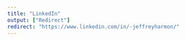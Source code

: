 ```yaml
---
title: "LinkedIn"
output: ["Redirect"]
redirect: "https://www.linkedin.com/in/-jeffreyharmon/"
---
```

